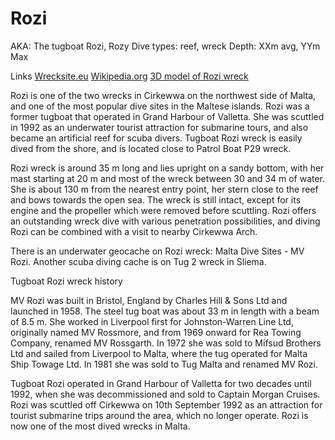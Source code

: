 # Rozi

AKA: The tugboat Rozi, Rozy
Dive types: reef, wreck
Depth: XXm avg, YYm Max

Links 
[Wrecksite.eu](https://www.wrecksite.eu/wreck.aspx?58012)
[Wikipedia.org](https://en.wikipedia.org/wiki/MV_Rozi)
[3D model of Rozi wreck](https://sketchfab.com/3d-models/mv-rozi-47a7541a59c8425e888db372739fce0f)

Rozi is one of the two wrecks in Cirkewwa on the northwest side of Malta, and one of the most popular dive sites in the Maltese islands. Rozi was a former tugboat that operated in Grand Harbour of Valletta. She was scuttled in 1992 as an underwater tourist attraction for submarine tours, and also became an artificial reef for scuba divers. Tugboat Rozi wreck is easily dived from the shore, and is located close to Patrol Boat P29 wreck.

Rozi wreck is around 35 m long and lies upright on a sandy bottom, with her mast starting at 20 m and most of the wreck between 30 and 34 m of water. She is about 130 m from the nearest entry point, her stern close to the reef and bows towards the open sea. The wreck is still intact, except for its engine and the propeller which were removed before scuttling. Rozi offers an outstanding wreck dive with various penetration possibilities, and diving Rozi can be combined with a visit to nearby Cirkewwa Arch.

There is an underwater geocache on Rozi wreck: Malta Dive Sites - MV Rozi. Another scuba diving cache is on Tug 2 wreck in Sliema.

Tugboat Rozi wreck history

MV Rozi was built in Bristol, England by Charles Hill & Sons Ltd and launched in 1958. The steel tug boat was about 33 m in length with a beam of 8.5 m. She worked in Liverpool first for Johnston-Warren Line Ltd, originally named MV Rossmore, and from 1969 onward for Rea Towing Company, renamed MV Rossgarth. In 1972 she was sold to Mifsud Brothers Ltd and sailed from Liverpool to Malta, where the tug operated for Malta Ship Towage Ltd. In 1981 she was sold to Tug Malta and renamed MV Rozi.

Tugboat Rozi operated in Grand Harbour of Valletta for two decades until 1992, when she was decommissioned and sold to Captain Morgan Cruises. Rozi was scuttled off Cirkewwa on 10th September 1992 as an attraction for tourist submarine trips around the area, which no longer operate. Rozi is now one of the most dived wrecks in Malta.